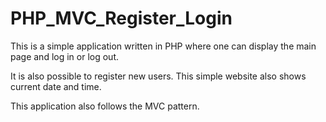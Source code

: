 # PHP_MVC_Register_Login

This is a simple application written in PHP where one can display the main page and log in or log out. 

It is also possible to register new users. This simple website also shows current date and time.

This application also follows the MVC pattern. 
